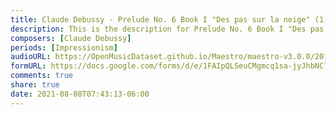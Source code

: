 ```yaml
---
title: Claude Debussy - Prelude No. 6 Book I "Des pas sur la neige" (1)
description: This is the description for Prelude No. 6 Book I "Des pas sur la neige" by Claude Debussy
composers: [Claude Debussy]
periods: [Impressionism]
audioURL: https://OpenMusicDataset.github.io/Maestro/maestro-v3.0.0/2018/MIDI-Unprocessed_Recital16_MID--AUDIO_16_R1_2018_wav--3.midi
formURL: https://docs.google.com/forms/d/e/1FAIpQLSeuCMgmcq1sa-jyJhbNCl3w7XtE4xC4dyjtQFwfLlrGwOCc2w/viewform
comments: true
share: true
date: 2021-08-08T07:43:13-06:00
---
```

